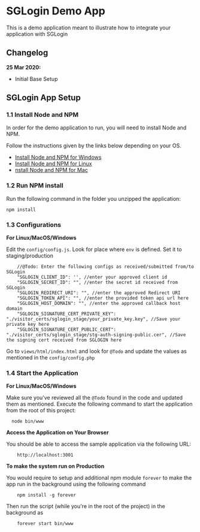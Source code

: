 # SGLogin Demo App

This is a demo application meant to illustrate how to integrate your application with SGLogin

## Changelog

**25 Mar 2020:**
  - Initial Base Setup


## SGLogin App Setup

### 1.1 Install Node and NPM

In order for the demo application to run, you will need to install Node and NPM.

Follow the instructions given by the links below depending on your OS.

- [Install Node and NPM for Windows](http://blog.teamtreehouse.com/install-node-js-npm-windows)
- [Install Node and NPM for Linux](http://blog.teamtreehouse.com/install-node-js-npm-linux)
- [nstall Node and NPM for Mac](http://blog.teamtreehouse.com/install-node-js-npm-mac)


### 1.2 Run NPM install

Run the following command in the folder you unzipped the application:
```
npm install
```

### 1.3 Configurations

**For Linux/MacOS/Windows**

Edit the ``config/config.js``. Look for place where ``env`` is defined. Set it to staging/production

```
    //@Todo: Enter the following configs as received/submitted from/to SGLogin
    "SGLOGIN_CLIENT_ID": '', //enter your approved client id
    "SGLOGIN_SECRET_ID": "", //enter the secret id received from SGLogin
    "SGLOGIN_REDIRECT_URI": "", //enter the approved Redirect URI
    "SGLOGIN_TOKEN_API": "", //enter the provided token api url here
    "SGLOGIN_HOST_DOMAIN": "", //enter the approved callback host domain
    "SGLOGIN_SIGNATURE_CERT_PRIVATE_KEY": "./visitor_certs/sglogin_stage/your_private_key.key", //Save your private key here
    "SGLOGIN_SIGNATURE_CERT_PUBLIC_CERT": "./visitor_certs/sglogin_stage/stg-auth-signing-public.cer", //Save the signing cert received from SGLOGIN here
```

Go to ``views/html/index.html`` and look for ``@Todo`` and update the values as mentioned in the ``config/config.php``


### 1.4 Start the Application

**For Linux/MacOS/Windows**

Make sure you've reviewed all the ``@Todo`` found in the code and updated them as mentioned. Execute the following command to start the application from the root of this project:
```
  node bin/www
```

**Access the Application on Your Browser**

You should be able to access the sample application via the following URL:

```
    http://localhost:3001
```

**To make the system run on Production**

You would require to setup and additional npm module ``forever`` to make the app run in the background using the following command

```
    npm install -g forever
```

Then run the script (while you're in the root of the project) in the background as

```
    forever start bin/www
```
